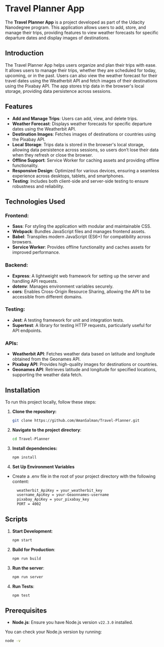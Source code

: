 # Travel Planner App

The **Travel Planner App** is a project developed as part of the Udacity Nanodegree program. This application allows users to add, store, and manage their trips, providing features to view weather forecasts for specific departure dates and display images of destinations.

## **Introduction**

The Travel Planner App helps users organize and plan their trips with ease. It allows users to manage their trips, whether they are scheduled for today, upcoming, or in the past. Users can also view the weather forecast for their travel dates using the Weatherbit API and fetch images of their destinations using the Pixabay API. The app stores trip data in the browser's local storage, providing data persistence across sessions.

## **Features**

- **Add and Manage Trips**: Users can add, view, and delete trips.
- **Weather Forecast**: Displays weather forecasts for specific departure dates using the Weatherbit API.
- **Destination Images**: Fetches images of destinations or countries using the Pixabay API.
- **Local Storage**: Trips data is stored in the browser's local storage, allowing data persistence across sessions, so users don’t lose their data when they refresh or close the browser.
- **Offline Support**: Service Worker for caching assets and providing offline functionality.
- **Responsive Design**: Optimized for various devices, ensuring a seamless experience across desktops, tablets, and smartphones.
- **Testing**: Includes both client-side and server-side testing to ensure robustness and reliability.

## **Technologies Used**

### **Frontend:**

- **Sass**: For styling the application with modular and maintainable CSS.
- **Webpack**: Bundles JavaScript files and manages frontend assets.
- **Babel**: Transpiles modern JavaScript (ES6+) for compatibility across browsers.
- **Service Worker**: Provides offline functionality and caches assets for improved performance.

### **Backend:**

- **Express**: A lightweight web framework for setting up the server and handling API requests.
- **dotenv**: Manages environment variables securely.
- **cors**: Enables Cross-Origin Resource Sharing, allowing the API to be accessible from different domains.

### **Testing:**

- **Jest**: A testing framework for unit and integration tests.
- **Supertest**: A library for testing HTTP requests, particularly useful for API endpoints.

### **APIs:**

- **Weatherbit API**: Fetches weather data based on latitude and longitude obtained from the Geonames API.
- **Pixabay API**: Provides high-quality images for destinations or countries.
- **Geonames API**: Retrieves latitude and longitude for specified locations, supporting the weather data fetch.

## **Installation**

To run this project locally, follow these steps:

1. **Clone the repository:**

   ```bash
   git clone https://github.com/AmanSalman/Travel-Planner.git
   ```
2. **Navigate to the project directory**:
    ```bash
    cd Travel-Planner
    ```
3. **Install dependencies:**
   ```bash
   npm install
   ```
4. **Set Up Environment Variables**
- Create a .env file in the root of your project directory with the following content:
   ```bash
     weatherbit_ApiKey = your_weatherbit_key
     username_ApiKey = your-Geaonnames-username
     pixabay_ApiKey = your_pixabay_key
     PORT = 4002
   ```
## Scripts
1. **Start Development**:
    ```bash
    npm start
    ```
2.  **Build for Production**:
    ```bash
    npm run build
    ```
3. **Run the server**:
    ```bash 
    npm run server
    ```
4. **Run Tests**:
    ```bash 
    npm test
    ``` 
## **Prerequisites**

- **Node.js**: Ensure you have Node.js version `v22.3.0` installed.

You can check your Node.js version by running:

```bash
node -v
```